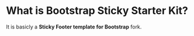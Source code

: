 # What is Bootstrap Sticky Starter Kit?

It is basicly a **Sticky Footer template for Bootstrap** fork.
